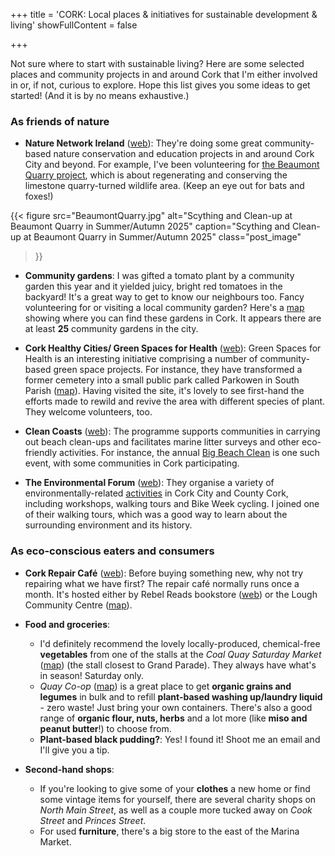 +++
title = 'CORK: Local places & initiatives for sustainable development & living'
showFullContent = false

+++

Not sure where to start with sustainable living? Here are some selected places and community projects in and around Cork that I'm either involved in or, if not, curious to explore. Hope this list gives you some ideas to get started! (And it is by no means exhaustive.)


### As friends of nature

+ **Nature Network Ireland** ([web](https://naturenetworkireland.ie/)): They're doing some great community-based nature conservation and education projects in and around Cork City and beyond. For example, I've been volunteering for [the Beaumont Quarry project](https://naturenetworkireland.ie/what-we-do/restoring-nature/beaumont-quarry/), which is about regenerating and conserving the limestone quarry-turned wildlife area. (Keep an eye out for bats and foxes!)

{{< figure
  src="BeaumontQuarry.jpg"
  alt="Scything and Clean-up at Beaumont Quarry in Summer/Autumn 2025"
  caption="Scything and Clean-up at Beaumont Quarry in Summer/Autumn 2025"
  class="post_image"
>}}

+ **Community gardens**:  I was gifted a tomato plant by a community garden this year and it yielded juicy, bright red tomatoes in the backyard! It's a great way to get to know our neighbours too. Fancy volunteering for or visiting a local community garden? Here's a [map](https://corkhealthycities.com/greenspacesforhealth/cork-community-network-map/ "Cork Community Gardens Network Map 2025 by Cork Healthy Cities") showing where you can find these gardens in Cork. It appears there are at least **25** community gardens in the city.

+ **Cork Healthy Cities/ Green Spaces for Health** ([web](https://corkhealthycities.com/greenspacesforhealth/)): Green Spaces for Health is an interesting initiative comprising a number of community-based green space projects. For instance, they have transformed a former cemetery into a small public park called Parkowen in South Parish ([map](https://maps.app.goo.gl/u51LGaSjsh4tjYEGA)). Having visited the site, it's lovely to see first-hand the efforts made to rewild and revive the area with different species of plant. They welcome volunteers, too.

+ **Clean Coasts** ([web](https://cleancoasts.org/)): The programme supports communities in carrying out beach clean-ups and facilitates marine litter surveys and other eco-friendly activities. For instance, the annual [Big Beach Clean](https://cleancoasts.org/our-initiatives/big-beach-clean/) is one such event, with some communities in Cork participating.

+ **The Environmental Forum** ([web](https://environmentalforum.ie/)): They organise a variety of environmentally-related [activities](https://environmentalforum.ie/projects/events/) in Cork City and County Cork, including workshops, walking tours and Bike Week cycling. I joined one of their walking tours, which was a good way to learn about the surrounding environment and its history.

### As eco-conscious eaters and consumers

+ **Cork Repair Café** ([web](https://corkrepaircafe.org/)): Before buying something new, why not try repairing what we have first? The repair café normally runs once a month. It's hosted either by Rebel Reads bookstore ([web](https://www.rebelreads.ie/)) or the Lough Community Centre ([map](https://maps.app.goo.gl/SV61MyjMuERHs5AKA)).

+ **Food and groceries**: 
    + I'd definitely recommend the lovely locally-produced, chemical-free **vegetables** from one of the stalls at the *Coal Quay Saturday Market* ([map](https://maps.app.goo.gl/gU2N1hN99PGJtfL88)) (the stall closest to Grand Parade). They always have what's in season! Saturday only.
    + *Quay Co-op* ([map](https://maps.app.goo.gl/VAojAQRwxuBoNhch9)) is a great place to get **organic grains and legumes** in bulk and to refill **plant-based washing up/laundry liquid** - zero waste! Just bring your own containers. There's also a good range of **organic flour, nuts, herbs** and a lot more (like **miso and peanut butter**!) to choose from. 
    + **Plant-based black pudding?**: Yes! I found it! Shoot me an email and I'll give you a tip.

+ **Second-hand shops**: 
    + If you're looking to give some of your **clothes** a new home or find some vintage items for yourself, there are several charity shops on *North Main Street*, as well as a couple more tucked away on *Cook Street* and *Princes Street*. 
    + For used  **furniture**, there's a big store to the east of the Marina Market.